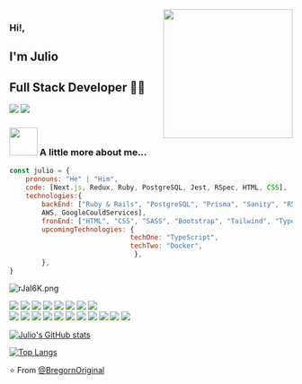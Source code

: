 <img align='right' src="https://media.giphy.com/media/M9gbBd9nbDrOTu1Mqx/giphy.gif" width="230">

### Hi!, 
## I'm Julio
## Full Stack Developer 👨‍💻

[![](https://img.shields.io/badge/LinkedIn-Julio-blue)](https://www.linkedin.com/in/julio-miguel-gagliardi-b81829197/)
[![](https://img.shields.io/badge/hotmail-juliog_14@hotmail.com-red)](mailto:juliog_14@hotmail.com)


### <img src="https://media.giphy.com/media/VgCDAzcKvsR6OM0uWg/giphy.gif" width="50"> A little more about me...  

```javascript
const julio = {
    pronouns: "He" | "Him",
    code: [Next.js, Redux, Ruby, PostgreSQL, Jest, RSpec, HTML, CSS],
    technologies:{
        backEnd: ["Ruby & Rails", "PostgreSQL", "Prisma", "Sanity", "RSpec", "Jest", "node.js", 
        AWS, GoogleCouldServices],
        fronEnd: ["HTML", "CSS", "SASS", "Bootstrap", "Tailwind", "TypeScript",],
        upcomingTechnologies: {
                              techOne: "TypeScript",
                              techTwo: "Docker",
                               },
        },
}
```

<a src="https://www.microverse.com/html/"><img src="https://i.im.ge/2022/06/15/rJaI6K.png" alt="rJaI6K.png" border="0"/></a>

<a src="https://rubyonrails.org/"><img src="https://img.icons8.com/color/48/000000/ruby"/></a>
<a src="https://www.javascript.com/"><img src="https://img.icons8.com/color/48/000000/javascript.png"/></a>
<a src="https://reactjs.org/"><img src="https://img.icons8.com/color/48/000000/react-native.png"/></a>
<a src="https://es.redux.js.org/"><img src="https://img.icons8.com/color/48/000000/redux"/></a>
<a src="https://developer.mozilla.org/es/docs/Glossary/SQL"><img src="https://img.icons8.com/color/48/000000/sql"/></a>
<a src="https://github.com/"><img src="https://img.icons8.com/color/48/000000/api"/></a>
<a src="https://github.com/"><img src="https://img.icons8.com/color/48/000000/github--v1.png"/></a>
<a src="https://getbootstrap.com/"><img src="https://img.icons8.com/color/48/000000/bootstrap.png"/></a><br>
<a src="https://www.w3schools.com/html/"><img src="https://img.icons8.com/color/48/000000/html-5.png"/></a>
<a src="https://www.w3schools.com/css/"><img src="https://img.icons8.com/color/48/000000/css3.png"/></a>
<a src="https://sass-lang.com/"><img src="https://img.icons8.com/color/48/000000/sass"/></a>
<a src="https://en.wikipedia.org/wiki/Responsive_web_design"><img src="https://img.icons8.com/color/48/000000/responsive"/></a>
<a src="https://nodejs.org/"><img src="https://img.icons8.com/color/48/000000/nodejs.png"/></a>
<a src="https://visualstudio.microsoft.com/"><img src="https://img.icons8.com/color/48/000000/visual-studio.png"/></a>
<a src="https://www.npmjs.com/"><img src="https://img.icons8.com/color/48/000000/npm.png"/></a>
<a src="https://www.docker.com/"><img src="https://img.icons8.com/color/48/000000/docker"/></a>
<a src="https://www.nextjs.org/"><img src="https://img.icons8.com/color/48/000000/nextjs"/></a>
<a src="https://www.typescriptlang.org/"><img src="https://img.icons8.com/color/48/000000/typescript"/></a>
<a src="https://www.aws.amazon.com/"><img src="https://img.icons8.com/color/48/000000/amazon"/></a>



[![Julio's GitHub stats](https://github-readme-stats.vercel.app/api?username=BregornOriginal&show_icons=true&theme=ayu-mirage)](https://github.com/indigodavid/github-readme-stats)

[![Top Langs](https://github-readme-stats.vercel.app/api/top-langs/?username=BregornOriginal&theme=ayu-mirage&layout=compact)](https://github.com/indigodavid/github-readme-stats)

⭐️ From [@BregornOriginal](https://github.com/BregornOriginal)
